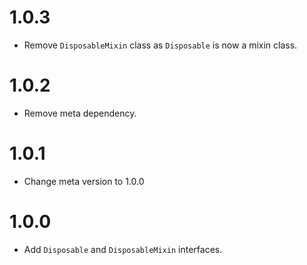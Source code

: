 # 1.0.3

-   Remove `DisposableMixin` class as `Disposable` is now a mixin class.

# 1.0.2

-   Remove meta dependency.

# 1.0.1

-   Change meta version to 1.0.0

# 1.0.0

-   Add `Disposable` and `DisposableMixin` interfaces.
